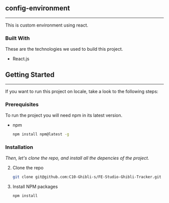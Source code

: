 ## config-environment

---

This is custom environment using react.

### Built With

These are the technologies we used to build this project.

- React.js
<!-- GETTING STARTED -->

## Getting Started

---

If you want to run this project on locale, take a look to the following steps:

### Prerequisites

To run the project you will need npm in its latest version.

- npm
  ```sh
  npm install npm@latest -g
  ```

### Installation

_Then, let's clone the repo, and install all the depencies of the project._

2. Clone the repo
   ```sh
   git clone git@github.com:C10-Ghibli-s/FE-Studio-Ghibli-Tracker.git
   ```
3. Install NPM packages
   ```sh
   npm install
   ```
